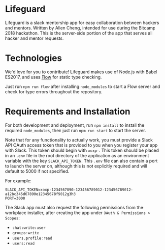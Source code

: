 # Lifeguard
Lifeguard is a slack mentorship app for easy collaboration between hackers and mentors. Written by Allen Cheng, intended for use during the Bitcamp 2018 hackathon. This is the server-side portion of the app that serves all hacker and mentor requests.

# Technologies
We'd love for you to contribute! Lifeguard makes use of Node.js with Babel ES2017, and uses [Flow](https://flow.org/en/) for static type checking.

Just run `npm run flow` after installing `node_modules` to start a Flow server and check for type errors throughout the repository.

# Requirements and Installation
For both development and deployment, run `npm install` to install the required `node_modules`, then just run `npm run start` to start the server.

Note that for any functionality to actually work, you must provide a Slack API OAuth access token that is provided to you when you register your app with Slack. This token should begin with `xoxp-`. This token should be placed in an `.env` file in the root directory of the application as an environment variable with the key `SLACK_API_TOKEN`. This `.env` file can also contain a port to launch the server on, although this is not explicitly required and will default to 5000 if not specified.

For example:
```
SLACK_API_TOKEN=xoxp-1234567890-123456789012-123456789012-a12bc345d67890e12345678f9012g3h3
PORT=3000
```

The Slack app must also request the following permissions from the workplace installer, after creating the app under `OAuth & Permissions > Scopes`:
- `chat:write:user`
- `groups:write`
- `users.profile:read`
- `users:read`
